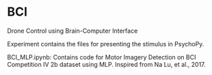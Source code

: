 # BCI
Drone Control using Brain-Computer Interface 

Experiment contains the files for presenting the stimulus in PsychoPy.

BCI_MLP.ipynb: 
Contains code for Motor Imagery Detection on BCI Competition IV 2b dataset using MLP.
Inspired from Na Lu, et al., 2017.
